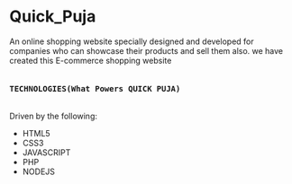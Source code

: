 # Quick_Puja
An online shopping website specially designed and developed for companies who can showcase their products and sell them also. we have created this E-commerce shopping website
<pre><h4>TECHNOLOGIES(What Powers QUICK PUJA)</h4></pre>
Driven by the following:
* HTML5
* CSS3
* JAVASCRIPT
* PHP
* NODEJS
